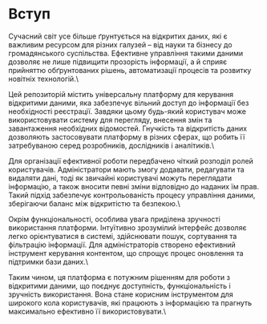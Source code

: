 # Вступ

Сучасний світ усе більше ґрунтується на відкритих даних, які є важливим ресурсом для різних галузей – від науки та бізнесу до громадянського суспільства. Ефективне управління такими даними дозволяє не лише підвищити прозорість інформації, а й сприяє прийняттю обґрунтованих рішень, автоматизації процесів та розвитку новітніх технологій.\

Цей репозиторій містить універсальну платформу для керування відкритими даними, яка забезпечує вільний доступ до інформації без необхідності реєстрації. Завдяки цьому будь-який користувач може використовувати систему для перегляду, внесення змін та завантаження необхідних відомостей. Гнучкість та відкритість даних дозволяють застосовувати платформу в різних сферах, що робить її затребуваною серед розробників, дослідників і аналітиків.\

Для організації ефективної роботи передбачено чіткий розподіл ролей користувачів. Адміністратори мають змогу додавати, редагувати та видаляти дані, тоді як звичайні користувачі можуть переглядати інформацію, а також вносити певні зміни відповідно до наданих їм прав. Такий підхід забезпечує контрольованість процесу управління даними, зберігаючи баланс між відкритістю та безпекою.\

Окрім функціональності, особлива увага приділена зручності використання платформи. Інтуїтивно зрозумілий інтерфейс дозволяє легко орієнтуватися в системі, здійснювати пошук, сортування та фільтрацію інформації. Для адміністраторів створено ефективний інструмент керування контентом, що спрощує процес оновлення та підтримки бази даних.\

Таким чином, ця платформа є потужним рішенням для роботи з відкритими даними, що поєднує доступність, функціональність і зручність використання. Вона стане корисним інструментом для широкого кола користувачів, які працюють з інформацією та прагнуть максимально ефективно її використовувати.\
